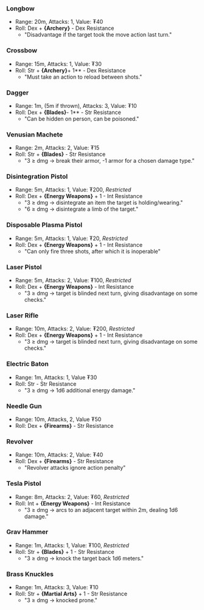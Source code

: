 ### Longbow
- Range: 20m, Attacks: 1, Value: ₮40
- Roll: Dex + **{Archery}** - Dex Resistance
	- "Disadvantage if the target took the move action last turn."
### Crossbow
- Range: 15m, Attacks: 1, Value: ₮30
- Roll: Str + **{Archery}**+ 1** - Dex Resistance
	- "Must take an action to reload between shots."
### Dagger
- Range: 1m, (5m if thrown), Attacks: 3, Value: ₮10
- Roll: Dex + **{Blades}**- 1** - Str Resistance
	- "Can be hidden on person, can be poisoned."
### Venusian Machete
- Range: 2m, Attacks: 2, Value: ₮15
- Roll: Str + **{Blades}** - Str Resistance
	- "3 ≥ dmg → break their armor, -1 armor for a chosen damage type."
### Disintegration Pistol
- Range: 5m, Attacks: 1, Value: ₮200, *Restricted*
- Roll: Dex + **{Energy Weapons}** + 1 - Int Resistance
	- "3 ≥ dmg → disintegrate an item the target is holding/wearing."
	- "6 ≥ dmg → disintegrate a limb of the target."
### Disposable Plasma Pistol
- Range: 5m, Attacks: 1, Value: ₮20, *Restricted*
- Roll: Dex + **{Energy Weapons}** + 1 - Int Resistance
	- "Can only fire three shots, after which it is inoperable"
### Laser Pistol
- Range: 5m, Attacks: 2, Value: ₮100, *Restricted*
- Roll: Dex + **{Energy Weapons}** - Int Resistance
	- "3 ≥ dmg → target is blinded next turn, giving disadvantage on some checks."
### Laser Rifle
- Range: 10m, Attacks: 2, Value: ₮200, *Restricted*
- Roll: Dex + **{Energy Weapons}** + 1 - Int Resistance
	- "3 ≥ dmg → target is blinded next turn, giving disadvantage on some checks."
### Electric Baton
- Range: 1m, Attacks: 1, Value ₮30
- Roll: Str - Str Resistance
	- "3 ≥ dmg → 1d6 additional energy damage."
### Needle Gun
- Range: 10m, Attacks, 2, Value ₮50
- Roll: Dex + **{Firearms}** - Str Resistance
### **Revolver**
- Range: 10m, Attacks: 2, Value: ₮40
- Roll: Dex + **{Firearms}** - Str Resistance
	- "Revolver attacks ignore action penalty"
### Tesla Pistol
- Range: 8m, Attacks: 2, Value: ₮60, *Restricted*
- Roll: Int + **{Energy Weapons}** - Int Resistance
    - "3 ≥ dmg → arcs to an adjacent target within 2m, dealing 1d6 damage."
### Grav Hammer
- Range: 1m, Attacks: 1, Value: ₮100, *Restricted*
- Roll: Str + **{Blades}** + 1 - Str Resistance
    - "3 ≥ dmg → knock the target back 1d6 meters."
### Brass Knuckles
- Range: 1m, Attacks: 3, Value: ₮10
- Roll: Str + **{Martial Arts}** + 1 - Str Resistance
    - "3 ≥ dmg → knocked prone."